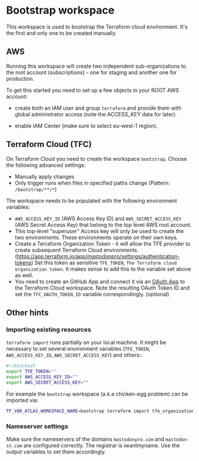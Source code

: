 # Bootstrap workspace

This workspace is used to bootstrap the Terraform cloud environment. It's the
first and only one to be created manually.

## AWS

Running this workspace will create two independent sub-organizations to the
root account (subscriptions) - one for staging and another one for production.

To get this started you need to set up a few objects in your ROOT AWS account:

- create both an IAM user and group `terraform` and provide them with
  global administrator access (note the ACCESS_KEY data for later).

- enable IAM Center (make sure to select eu-west-1 region).

## Terraform Cloud (TFC)

On Terraform Cloud you need to create the workspace `bootstrap`.
Choose the following advanced settings:

- Manually apply changes
- Only trigger runs when files in specified paths change (Pattern:
  `/bootstrap/**/*`)

The workspace needs to be populated with the following environment variables:

- `AWS_ACCESS_KEY_ID` (AWS Access Key ID) and `AWS_SECRET_ACCESS_KEY`
  (AWS Secret Access Key) that belong to the top level AWS root account.
- This top-level "superuser" Access key will only be used to create the
  two environments. These environments operate on their own keys.
- Create a Terraform Organization Token - it will allow the TFE provider
  to create subsequent Terraform Cloud environments.
  (<https://app.terraform.io/app/mastodonpro/settings/authentication-tokens>)
  Set this token as sensitive `TFE_TOKEN`, `The Terraform cloud organization
  token`. It makes sense to add this to the variable set above as well.
- You need to create an GitHub App and connect it via an
  [OAuth App](https://www.terraform.io/docs/cloud/vcs/github.html) to the
  Terraform Cloud workspace. Note the resulting OAuth Token ID and set the
  `TFC_OAUTH_TOKEN_ID` variable correspondingly. (optional)

## Other hints

### Importing existing resources

`terraform import` runs partially on your local machine. It might be necessary
to set several environment variables (`TFE_TOKEN`, `AWS_ACCESS_KEY_ID`,
`AWS_SECRET_ACCESS_KEY`) and others::

```bash
#!/bin/bash
export TFE_TOKEN=""
export AWS_ACCESS_KEY_ID=""
export AWS_SECRET_ACCESS_KEY=""
```

For example the `bootstrap` workspace (a.k.a chicken-egg problem) can be
imported via:

```bash
TF_VAR_ATLAS_WORKSPACE_NAME=bootstrap terraform import tfe_organization.mastodonpro mastodonpro
```

### Nameserver settings

Make sure the nameservers of the domains `mastodonpro.com` and `mastodon-st.com`
are configured correctly. The registrar is iwantmyname. Use the output variables
to set them accordingly.
